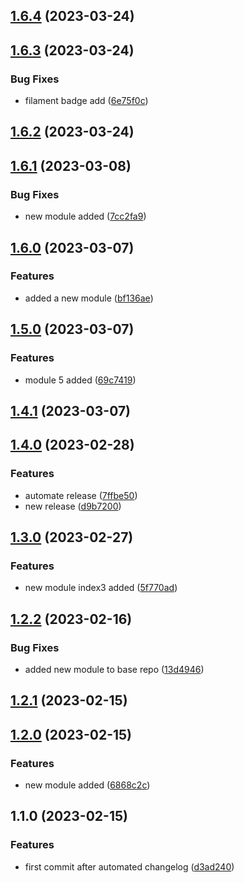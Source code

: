 

## [1.6.4](https://github.com/rahulmodiphilips/automatedchangelog/compare/1.6.3...1.6.4) (2023-03-24)

## [1.6.3](https://github.com/rahulmodiphilips/automatedchangelog/compare/1.6.2...1.6.3) (2023-03-24)


### Bug Fixes

* filament badge add ([6e75f0c](https://github.com/rahulmodiphilips/automatedchangelog/commit/6e75f0ce3beddb3e3cf37c64134b67e497e72eaf))

## [1.6.2](https://github.com/rahulmodiphilips/automatedchangelog/compare/1.6.1...1.6.2) (2023-03-24)

## [1.6.1](https://github.com/rahulmodiphilips/automatedchangelog/compare/1.6.0...1.6.1) (2023-03-08)


### Bug Fixes

* new module added ([7cc2fa9](https://github.com/rahulmodiphilips/automatedchangelog/commit/7cc2fa9a50c98cecde584d95ef8bfe4b54f44238))

## [1.6.0](https://github.com/rahulmodiphilips/automatedchangelog/compare/1.5.0...1.6.0) (2023-03-07)


### Features

* added a new module ([bf136ae](https://github.com/rahulmodiphilips/automatedchangelog/commit/bf136aecb1f4db11a22eb54928ac364bf129507d))

## [1.5.0](https://github.com/rahulmodiphilips/automatedchangelog/compare/1.4.1...1.5.0) (2023-03-07)


### Features

* module 5 added ([69c7419](https://github.com/rahulmodiphilips/automatedchangelog/commit/69c74199799054bf27bf8a87926668c7170f22bb))

## [1.4.1](https://github.com/rahulmodiphilips/automatedchangelog/compare/1.4.0...1.4.1) (2023-03-07)

## [1.4.0](https://github.com/rahulmodiphilips/automatedchangelog/compare/1.3.0...1.4.0) (2023-02-28)


### Features

* automate release ([7ffbe50](https://github.com/rahulmodiphilips/automatedchangelog/commit/7ffbe505ca7c3d7d1bff9e3b0ae3aa8d7aef845d))
* new release ([d9b7200](https://github.com/rahulmodiphilips/automatedchangelog/commit/d9b7200e419101e9da2e79a793f6b04f06cf28cb))

## [1.3.0](https://github.com/rahulmodiphilips/automatedchangelog/compare/1.2.2...1.3.0) (2023-02-27)


### Features

* new module index3 added ([5f770ad](https://github.com/rahulmodiphilips/automatedchangelog/commit/5f770ad9e53efe7c6ed810957875f3dd69bee659))

## [1.2.2](https://github.com/rahulmodiphilips/automatedchangelog/compare/1.2.1...1.2.2) (2023-02-16)


### Bug Fixes

* added new module to base repo ([13d4946](https://github.com/rahulmodiphilips/automatedchangelog/commit/13d49465c6bc559edf38f8ce34fa8cb47124e4f8))

## [1.2.1](https://github.com/rahulmodiphilips/automatedchangelog/compare/1.2.0...1.2.1) (2023-02-15)

## [1.2.0](https://github.com/rahulmodiphilips/automatedchangelog/compare/1.1.0...1.2.0) (2023-02-15)


### Features

* new module added ([6868c2c](https://github.com/rahulmodiphilips/automatedchangelog/commit/6868c2cf7e54605e1ea537cde22d06a7b1202c11))

## 1.1.0 (2023-02-15)


### Features

* first commit after automated changelog ([d3ad240](https://github.com/rahulmodiphilips/automatedchangelog/commit/d3ad240cd49c79493d7809d7e381c704876339cd))